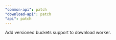 ```yaml
---
"common-api": patch
"download-api": patch
"api": patch
---
```


Add versioned buckets support to download worker.
